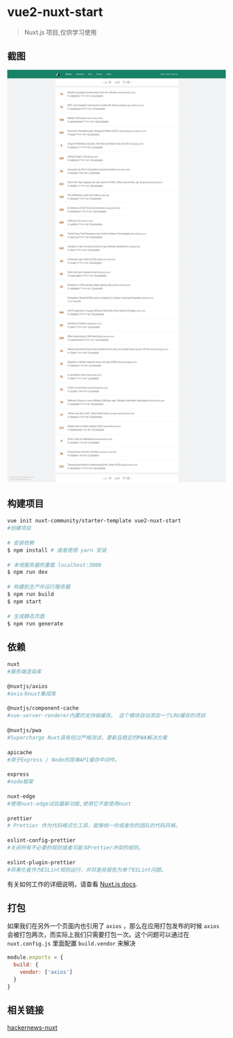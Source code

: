 # vue2-nuxt-start

> Nuxt.js 项目,仅供学习使用

## 截图

![nuxt-hackernews](./screenshot/201906171519.jpg)

## 构建项目

``` bash
vue init nuxt-community/starter-template vue2-nuxt-start
#创建项目

# 安装依赖
$ npm install # 或者使用 yarn 安装

# 本地服务器热重载 localhost:3000
$ npm run dev

# 构建到生产并运行服务器
$ npm run build
$ npm start

# 生成静态页面
$ npm run generate
```

## 依赖

```bash
nuxt
#服务端渲染库

@nuxtjs/axios
#axio与nuxt集成库

@nuxtjs/component-cache
#vue-server-renderer内置的支持级缓存。 这个模块自动添加一个LRU缓存的项目

@nuxtjs/pwa
#Supercharge Nuxt具有经过严格测试，更新且稳定的PWA解决方案

apicache
#用于Express / Node的简单API缓存中间件。

express
#node框架

nuxt-edge
#使用nuxt-edge试验最新功能,使用它不能使用nuxt

prettier
# Prettier 作为代码格式化工具，能够统一你或者你的团队的代码风格。

eslint-config-prettier
#关闭所有不必要的规则或者可能与Prettier冲突的规则。

eslint-plugin-prettier
#将美化者作为ESLint规则运行，并将差异报告为单个ESLint问题。
```

有关如何工作的详细说明，请查看 [Nuxt.js docs](https://github.com/nuxt/nuxt.js).

## 打包

如果我们在另外一个页面内也引用了 `axios` ，那么在应用打包发布的时候 `axios` 会被打包两次，而实际上我们只需要打包一次。这个问题可以通过在 `nuxt.config.js` 里面配置 `build.vendor` 来解决

```JavaScript
module.exports = {
  build: {
    vendor: ['axios']
  }
}
```

## 相关链接

[hackernews-nuxt](https://github.com/nuxt/hackernews)
